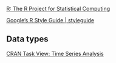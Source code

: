 
[R: The R Project for Statistical Computing](https://www.r-project.org/)


[Google’s R Style Guide | styleguide](https://google.github.io/styleguide/Rguide.html)

## Data types

[CRAN Task View: Time Series Analysis](https://cran.r-project.org/web/views/TimeSeries.html)




